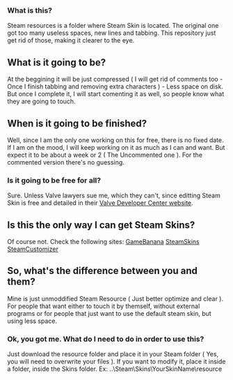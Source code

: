 ### What is this?
Steam resources is a folder where Steam Skin is located. The original one got too many useless spaces, new lines and tabbing.
This repository just get rid of those, making it clearer to the eye.

## What is it going to be?
At the beggining it will be just compressed ( I will get rid of comments too - Once I finish tabbing and removing extra characters ) - Less space on disk. But once I complete it, I will start comenting it as well, so people know what they are going to touch.

## When is it going to be finished?
Well, since I am the only one working on this for free, there is no fixed date. If I am on the mood, I will keep working on it as much as I can and want. But expect it to be about a week or 2 ( The Uncommented one ). For the commented version there's no guessing.

### Is it going to be free for all?
Sure. Unless Valve lawyers sue me, which they can't, since editting Steam Skin is free and detailed in their [Valve Developer Center website](https://developer.valvesoftware.com/wiki/Steam_Skins).

## Is this the only way I can get Steam Skins?
Of course not. Check the following sites:
[GameBanana](https://gamebanana.com/guis/games/6)
[SteamSkins](http://steamskins.org/)
[SteamCustomizer](https://steamcustomizer.com/)

## So, what's the difference between you and them?
Mine is just unmoddified Steam Resource ( Just better optimize and clear ).
For people that want either to touch it by themself, without external programs or for people that just want to use the default steam skin, but using less space.

### Ok, you got me. What do I need to do in order to use this?
Just download the resource folder and place it in your Steam folder ( Yes, you will need to overwrite your files ).
If you want to modify it, place it inside a folder, inside the Skins folder.
Ex: ..\Steam\Skins\YourSkinName\resource
